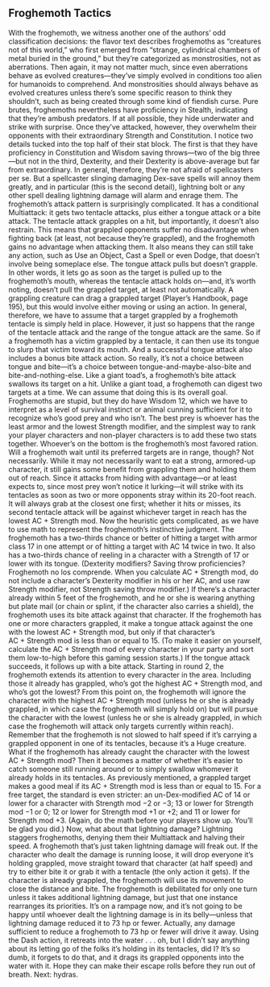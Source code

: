 ## Froghemoth Tactics

With the froghemoth, we witness another one of the authors’ odd classification decisions: the flavor text describes froghemoths as “creatures not of this world,” who first emerged from “strange, cylindrical chambers of metal buried in the ground,” but they’re categorized as monstrosities, not as aberrations. Then again, it may not matter much, since even aberrations behave as evolved creatures—they’ve simply evolved in conditions too alien for humanoids to comprehend. And monstrosities should always behave as evolved creatures unless there’s some specific reason to think they shouldn’t, such as being created through some kind of fiendish curse.
Pure brutes, froghemoths nevertheless have proficiency in Stealth, indicating that they’re ambush predators. If at all possible, they hide underwater and strike with surprise. Once they’ve attacked, however, they overwhelm their opponents with their extraordinary Strength and Constitution.
I notice two details tucked into the top half of their stat block. The first is that they have proficiency in Constitution and Wisdom saving throws—two of the big three—but not in the third, Dexterity, and their Dexterity is above-average but far from extraordinary. In general, therefore, they’re not afraid of spellcasters per se. But a spellcaster slinging damaging Dex-save spells will annoy them greatly, and in particular (this is the second detail), lightning bolt or any other spell dealing lightning damage will alarm and enrage them.
The froghemoth’s attack pattern is surprisingly complicated. It has a conditional Multiattack: it gets two tentacle attacks, plus either a tongue attack or a bite attack. The tentacle attack grapples on a hit, but importantly, it doesn’t also restrain. This means that grappled opponents suffer no disadvantage when fighting back (at least, not because they’re grappled), and the froghemoth gains no advantage when attacking them. It also means they can still take any action, such as Use an Object, Cast a Spell or even Dodge, that doesn’t involve being someplace else.
The tongue attack pulls but doesn’t grapple. In other words, it lets go as soon as the target is pulled up to the froghemoth’s mouth, whereas the tentacle attack holds on—and, it’s worth noting, doesn’t pull the grappled target, at least not automatically. A grappling creature can drag a grappled target (Player’s Handbook, page 195), but this would involve either moving or using an action. In general, therefore, we have to assume that a target grappled by a froghemoth tentacle is simply held in place.
However, it just so happens that the range of the tentacle attack and the range of the tongue attack are the same. So if a froghemoth has a victim grappled by a tentacle, it can then use its tongue to slurp that victim toward its mouth. And a successful tongue attack also includes a bonus bite attack action. So really, it’s not a choice between tongue and bite—it’s a choice between tongue-and-maybe-also-bite and bite-and-nothing-else.
Like a giant toad’s, a froghemoth’s bite attack swallows its target on a hit. Unlike a giant toad, a froghemoth can digest two targets at a time. We can assume that doing this is its overall goal.
Froghemoths are stupid, but they do have Wisdom 12, which we have to interpret as a level of survival instinct or animal cunning sufficient for it to recognize who’s good prey and who isn’t. The best prey is whoever has the least armor and the lowest Strength modifier, and the simplest way to rank your player characters and non-player characters is to add these two stats together. Whoever’s on the bottom is the froghemoth’s most favored ration.
Will a froghemoth wait until its preferred targets are in range, though? Not necessarily. While it may not necessarily want to eat a strong, armored-up character, it still gains some benefit from grappling them and holding them out of reach. Since it attacks from hiding with advantage—or at least expects to, since most prey won’t notice it lurking—it will strike with its tentacles as soon as two or more opponents stray within its 20-foot reach. It will always grab at the closest one first; whether it hits or misses, its second tentacle attack will be against whichever target in reach has the lowest AC + Strength mod.
Now the heuristic gets complicated, as we have to use math to represent the froghemoth’s instinctive judgment. The froghemoth has a two-thirds chance or better of hitting a target with armor class 17 in one attempt or of hitting a target with AC 14 twice in two. It also has a two-thirds chance of reeling in a character with a Strength of 17 or lower with its tongue. (Dexterity modifiers? Saving throw proficiencies? Froghemoth no los comprende. When you calculate AC + Strength mod, do not include a character’s Dexterity modifier in his or her AC, and use raw Strength modifier, not Strength saving throw modifier.)
If there’s a character already within 5 feet of the froghemoth, and he or she is wearing anything but plate mail (or chain or splint, if the character also carries a shield), the froghemoth uses its bite attack against that character.
If the froghemoth has one or more characters grappled, it make a tongue attack against the one with the lowest AC + Strength mod, but only if that character’s AC + Strength mod is less than or equal to 15. (To make it easier on yourself, calculate the AC + Strength mod of every character in your party and sort them low-to-high before this gaming session starts.) If the tongue attack succeeds, it follows up with a bite attack.
Starting in round 2, the froghemoth extends its attention to every character in the area. Including those it already has grappled, who’s got the highest AC + Strength mod, and who’s got the lowest? From this point on, the froghemoth will ignore the character with the highest AC + Strength mod (unless he or she is already grappled, in which case the froghemoth will simply hold on) but will pursue the character with the lowest (unless he or she is already grappled, in which case the froghemoth will attack only targets currently within reach). Remember that the froghemoth is not slowed to half speed if it’s carrying a grappled opponent in one of its tentacles, because it’s a Huge creature.
What if the froghemoth has already caught the character with the lowest AC + Strength mod? Then it becomes a matter of whether it’s easier to catch someone still running around or to simply swallow whomever it already holds in its tentacles. As previously mentioned, a grappled target makes a good meal if its AC + Strength mod is less than or equal to 15. For a free target, the standard is even stricter: an un-Dex-modified AC of 14 or lower for a character with Strength mod −2 or −3; 13 or lower for Strength mod −1 or 0; 12 or lower for Strength mod +1 or +2; and 11 or lower for Strength mod +3. (Again, do the math before your players show up. You’ll be glad you did.)
Now, what about that lightning damage? Lightning staggers froghemoths, denying them their Multiattack and halving their speed. A froghemoth that’s just taken lightning damage will freak out. If the character who dealt the damage is running loose, it will drop everyone it’s holding grappled, move straight toward that character (at half speed) and try to either bite it or grab it with a tentacle (the only action it gets). If the character is already grappled, the froghemoth will use its movement to close the distance and bite.
The froghemoth is debilitated for only one turn unless it takes additional lightning damage, but just that one instance rearranges its priorities. It’s on a rampage now, and it’s not going to be happy until whoever dealt the lightning damage is in its belly—unless that lightning damage reduced it to 73 hp or fewer. Actually, any damage sufficient to reduce a froghemoth to 73 hp or fewer will drive it away. Using the Dash action, it retreats into the water . . . oh, but I didn’t say anything about its letting go of the folks it’s holding in its tentacles, did I? It’s so dumb, it forgets to do that, and it drags its grappled opponents into the water with it. Hope they can make their escape rolls before they run out of breath.
Next: hydras.
